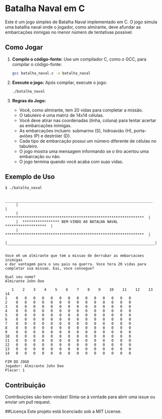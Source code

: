 # Batalha Naval em C

Este é um jogo simples de Batalha Naval implementado em C. O jogo simula uma batalha naval onde o jogador, como almirante, deve afundar as embarcações inimigas no menor número de tentativas possível.

## Como Jogar

1. **Compile o código-fonte:** Use um compilador C, como o GCC, para compilar o código-fonte:
   
   ```bash
   gcc batalha_naval.c -o batalha_naval
   ```

2. **Execute o jogo:** Após compilar, execute o jogo:

   ```bash
   ./batalha_naval
   ```

3. **Regras do Jogo:**
   - Você, como almirante, tem 20 vidas para completar a missão.
   - O tabuleiro é uma matriz de 14x14 células.
   - Você deve atirar nas coordenadas (linha, coluna) para tentar acertar as embarcações inimigas.
   - As embarcações incluem: submarino (S), hidroavião (H), porta-aviões (P) e destróier (D).
   - Cada tipo de embarcação possui um número diferente de células no tabuleiro.
   - O jogo mostra uma mensagem informando se o tiro acertou uma embarcação ou não.
   - O jogo termina quando você acaba com suas vidas.

## Exemplo de Uso

```
$ ./batalha_naval
```

```
      ____________________________________________________________________
     |                                                                    |
     |  ****************************************************************  |
     |  ***************** BEM-VINDO AO BATALHA NAVAL *******************  |
     |  ****************************************************************  |
     |____________________________________________________________________|


Voce eh um almirante que tem a missao de derrubar as embarcacoes inimigas
e dar vantagem para o seu pais na guerra. Voce tera 20 vidas para completar sua missao. Eai, voce consegue?

Qual seu nome?
Almirante John Doe

   1    2    3    4    5    6    7    8    9    10    11    12    13    14
1 	 0 	 0 	 0 	 0 	 0 	 0 	 0 	 0 	 0 	 0 	 0 	 0 	 0 	 0
2 	 0 	 0 	 0 	 0 	 0 	 0 	 0 	 0 	 0 	 0 	 0 	 0 	 0 	 0
3 	 0 	 0 	 0 	 0 	 0 	 0 	 0 	 0 	 0 	 0 	 0 	 0 	 0 	 0
4 	 0 	 0 	 0 	 0 	 0 	 0 	 0 	 0 	 0 	 0 	 0 	 0 	 0 	 0
5 	 0 	 0 	 0 	 0 	 0 	 0 	 0 	 0 	 0 	 0 	 0 	 0 	 0 	 0
6 	 0 	 0 	 0 	 0 	 0 	 0 	 0 	 0 	 0 	 0 	 0 	 0 	 0 	 0
7 	 0 	 0 	 0 	 0 	 0 	 0 	 0 	 0 	 0 	 0 	 0 	 0 	 0 	 0
8 	 0 	 0 	 0 	 0 	 0 	 0 	 0 	 0 	 0 	 0 	 0 	 0 	 0 	 0
9 	 0 	 0 	 0 	 0 	 0 	 0 	 0 	 0 	 0 	 0 	 0 	 0 	 0 	 0
10 	 0 	 0 	 0 	 0 	 0 	 0 	 0 	 0 	 0 	 0 	 0 	 0 	 0 	 0
11 	 0 	 0 	 0 	 0 	 0 	 0 	 0 	 0 	 0 	 0 	 0 	 0 	 0 	 0
12 	 0 	 0 	 0 	 0 	 0 	 0 	 0 	 0 	 0 	 0 	 0 	 0 	 0 	 0
13 	 0 	 0 	 0 	 0 	 0 	 0 	 0 	 0 	 0 	 0 	 0 	 0 	 0 	 0
14 	 0 	 0 	 0 	 0 	 0 	 0 	 0 	 0 	 0 	 0 	 0 	 0 	 0 	 0
```

```
FIM DO JOGO
Jogador: Almirante John Doe
Placar: 1
```

## Contribuição
Contribuições são bem-vindas! Sinta-se à vontade para abrir uma issue ou enviar um pull request.

##Licença
Este projeto está licenciado sob a MIT License.

